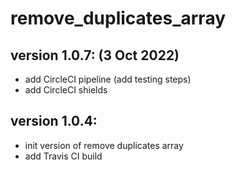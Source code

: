 # remove_duplicates_array

## version 1.0.7: (3 Oct 2022)

-   add CircleCI pipeline (add testing steps)
-   add CircleCI shields

## version 1.0.4:

-   init version of remove duplicates array
-   add Travis CI build
